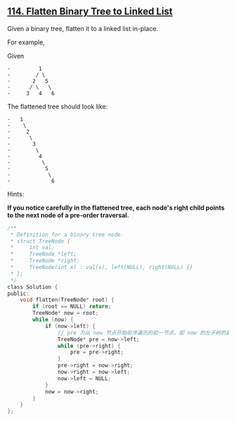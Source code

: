 ## [114. Flatten Binary Tree to Linked List](https://leetcode.com/problems/flatten-binary-tree-to-linked-list/#/solutions)

Given a binary tree, flatten it to a linked list in-place.

For example,

Given

```
·         1
·        / \
·       2   5
·      / \   \
·     3   4   6
```

The flattened tree should look like:

```
·   1
·    \
·     2
·      \
·       3
·        \
·         4
·          \
·           5
·            \
·             6
```

Hints:

**If you notice carefully in the flattened tree, each node's right child points to the next node of a pre-order traversal.**



```c
/**
 * Definition for a binary tree node.
 * struct TreeNode {
 *     int val;
 *     TreeNode *left;
 *     TreeNode *right;
 *     TreeNode(int x) : val(x), left(NULL), right(NULL) {}
 * };
 */
class Solution {
public:
    void flatten(TreeNode* root) {
        if (root == NULL) return;
        TreeNode* now = root;
        while (now) {
            if (now->left) {
                // pre 为从 now 节点开始前序遍历的前一节点，即 now 的左子树的最右一点
                TreeNode* pre = now->left;
                while (pre->right) {
                    pre = pre->right;
                }
                pre->right = now->right;
                now->right = now->left;
                now->left = NULL;
            }
            now = now->right;
        }
    }
};
```